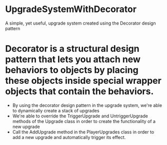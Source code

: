 # UpgradeSystemWithDecorator
 A simple, yet useful, upgrade system created using the Decorator design pattern

 # Decorator is a structural design pattern that lets you attach new behaviors to objects by placing these objects inside special wrapper objects that contain the behaviors.

 - By using the decorator design pattern in the upgrade system, we're able to dynamically create a stack of upgrades
 - We're able to override the TriggerUpgrade and UntriggerUpgrade methods of the Upgrade class in order to create the functionality of a new upgrade
 - Call the AddUpgrade method in the PlayerUpgrades class in order to add a new upgrade and automatically trigger its effect.

